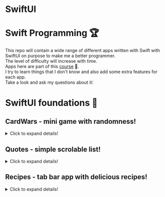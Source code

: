 # SwiftUI
# Swift Programming 🏆

This repo will contain a wide range of different apps written with Swift with SwiftUI on purpose to make me a better programmer. </br>
The level of difficulty will increase with time. </br>
Apps here are part of this [course](https://codewithchris.com/) 👀.</br>
I try to learn things that I don't know and also add some extra features for each app. </br>
Take a look and ask my questions about it❕ </br>


# SwiftUI foundations 👶

## CardWars - mini game with randomness!
<details>
  <summary>Click to expand details!</summary>
  
  This app is a simple game where users can play card wars with a CPU></br>
  Simply press a button to get a random card, if your card is bigger than the CPU you won. </br>
  The purpose of this project was to create a UI using only a SwiftUI. </br>
  Here are the results: </br>

  ### DEMO
  <img src="readme_files/CardWars.gif" alt="demo" width="342"/> </br>

</details>

## Quotes - simple scrolable list!
<details>
  <summary>Click to expand details!</summary>
  
  This app is a project where I have created my own UI element called "quote". </br>
  It's A Zstack containing an image and a texts. </br>
  On the main screen user, can scroll thru quotes and click on it to go to the detail view.
  NavigationController is providing a route from mainScreen to the detailView where more quotes are presented. </br>
  All the data here is being loaded from the local JSON file and formated into a project struct. </br>
  
  ### DEMO
  <img src="readme_files/Quotes.gif" alt="demo" width="342"/> </br>

</details>

## Recipes - tab bar app with delicious recipes!
<details>
  <summary>Click to expand details!</summary>
  
  The first bigger app is written with an MVVM design pattern. </br>
  Users can choose between favourites and a list of all recipes. </br>
  By clicking on each card (which is a separate UI object) user can see all the details for this recipe. </br>
  All the data is being loaded from local JSON data and saved into the struct. </br>
  Besides that, I have learned about `@State` and `@EnvironmentObject` in action. </br>
  Check out the demo and ask any extra questions about this project: </br>
  
  ### DEMO
  <img src="readme_files/Recipes.gif" alt="demo" width="348"/> </br>

</details>


  


 
